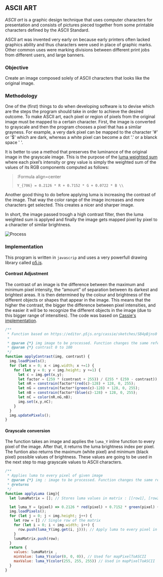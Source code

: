 ## ASCII ART

*ASCII art* is a graphic design technique that uses computer characters for presentation and consists of pictures pieced together from some printable characters defined by the ASCII Standard. 

ASCII art was invented very early on because early printers often lacked graphics ability and thus characters were used in place of graphic marks. Other common uses were marking divisions between different print jobs from different users, and large banners. 

### Objective
Create an image composed solely of ASCII characters that looks like the original image. 

### Methodology
One of the (first) things to do when developing software is to devise which are the steps the program should take in order to achieve the desired outcome. To make ASCII art, each pixel or region of pixels from the original image must be mapped to a certain character. First, the image is converted to grayscale and then the program chooses a pixel that has a similar grayness. For example, a very dark pixel can be mapped to the character '#' or '$' which are dark, whereas a white pixel can become a dot '.' or a blanck space ' '. 


It is better to use a method that preserves the luminance of the original image in the grayscale image. This is the purpose of the [luma weighted sum](https://en.wikipedia.org/wiki/HSL_and_HSV#Lightness) where each pixel’s intensity or grey value is simply the weighted sum of the values of its RGB components computed as follows: 

> :Formula align=center
>
> ```
> Y_{706} = 0.2126 * R + 0.7152 * G + 0.0722 * B \\
> ```

Another good thing to do before applying luma is increasing the contrast of the image. That way the color range of the image increases and more characters get selected. This creates a nicer and sharper image. 

In short, the image passed trough a high contrast filter, then the luma weighted sum is applyed and finally the image gets mapped pixel by pixel to a character of similar brightness.

![Process](../sketches/workshop1/w3/explanation.png)

### Implementation
This program is written in ```javascrip``` and uses a very powerfull drawing library called [p5.js](https://p5js.org).

#### Contrast Adjustment
The contrast of an image is the difference between the maximum and minimum pixel intensity, the “amount” of separation between its darkest and brightest areas. It is then determined by the colour and brightness of the different objects or shapes that appear in the image. This means that the higher the contrast, the bigger the difference between pixel intensities, and the easier it will be to recognize the different objects in the image (due to this bigger range of intensities). The code was based on [Cassie's implementation](https://editor.p5js.org/cassie/sketches/SB4pBjns0).

```javascript
/**
 * Function based on https://editor.p5js.org/cassie/sketches/SB4pBjns0
 * 
 * @param {*} img image to be processed. Function changes the same reference to image 
 * @param {*} contrast 0 to 100
 */
function applyContrast(img, contrast) {
  img.loadPixels();
  for (let x = 0; x < img.width; x +=1) {
    for (let y = 0; y < img.height; y +=1) {
      let c = img.get(x,y);
      let factor = (259 * (contrast + 255)) / (255 * (259 - contrast));
      let nR = constrain(factor*(red(c)-128) + 128, 0, 255);
      let nG = constrain(factor*(green(c)-128) + 128, 0, 255);
      let nB = constrain(factor*(blue(c)-128) + 128, 0, 255);
      let nC = color(nR,nG,nB);
      img.set(x,y,nC);
    }
  }
  img.updatePixels();
}
```

#### Grayscale conversion

The function takes an image and applies the ```luma_Y``` inline function to every pixel of the image. After that, it returns the luma brightness index per pixel. The funtion also returns the maximum (white pixel) and minimum (black pixel) possible values of brightness. These values are going to be used in the next step to map grayscale values to ASCII characters.

```javascript
/**
 * Applies luma to every pixel of given image
 * @param {*} img : image to be processed. Function changes the same reference to image 
 * @returns 
 */
function applyLuma (img){
  let lumaMatrix = []; // Stores luma values in matrix : [[row1], [row2], ..., [rowN]]

  let luma_Y = (pixel) => 0.2126 * red(pixel) + 0.7152 * green(pixel) + 0.0722 * blue(pixel);
  img.loadPixels();
  for (let j = 0; j < img.height; j++) {
    let row = [] // Single row of the matrix
    for (let i = 0; i < img.width; i++) {
      row.push(luma_Y(img.get(i, j))); // Apply luma to every pixel in image
    }
    lumaMatrix.push(row); 
  }
  return { 
    values: lumaMatrix ,
    minValue: luma_Y(color(0, 0, 0)), // Used for mapPixelToASCII
    maxValue: luma_Y(color(255, 255, 255)) // Used in mapPixelToASCII
  }
}
```


[//]: # "> :P5 sketch=/docs/sketches/workshop1/w3/preprocess.js, width=775, height=255"

[//]: # "> :P5 sketch=/docs/sketches/workshop1/w3/asciiart.js, width=800, height=900"

